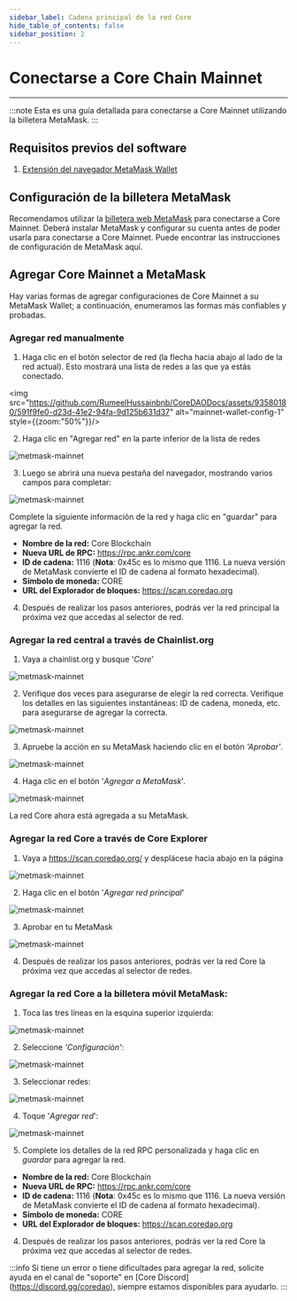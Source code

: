 ```yaml
---
sidebar_label: Cadena principal de la red Core
hide_table_of_contents: false
sidebar_position: 2
---
```


# Conectarse a Core Chain Mainnet

---

:::note
Esta es una guía detallada para conectarse a Core Mainnet utilizando la billetera MetaMask.
:::

## Requisitos previos del software

1. [Extensión del navegador MetaMask Wallet](https://metamask.io/)

## Configuración de la billetera MetaMask

Recomendamos utilizar la [billetera web MetaMask](https://metamask.io/) para conectarse a Core Mainnet. Deberá instalar MetaMask y configurar su cuenta antes de poder usarla para conectarse a Core Mainnet. Puede encontrar las instrucciones de configuración de MetaMask aquí.

## Agregar Core Mainnet a MetaMask

Hay varias formas de agregar configuraciones de Core Mainnet a su MetaMask Wallet; a continuación, enumeramos las formas más confiables y probadas.

### Agregar red manualmente

1. Haga clic en el botón selector de red (la flecha hacia abajo al lado de la red actual). Esto mostrará una lista de redes a las que ya estás conectado.

<img src="https://github.com/RumeelHussainbnb/CoreDAODocs/assets/93580180/591f9fe0-d23d-41e2-94fa-9d125b631d37" alt="mainnet-wallet-config-1" style={{zoom:"50%"}}/>

2. Haga clic en "Agregar red" en la parte inferior de la lista de redes

![metmask-mainnet](../../static/img/miannet-wallet-config/mainnet-wallet-config-2.webp)

3. Luego se abrirá una nueva pestaña del navegador, mostrando varios campos para completar:

![metmask-mainnet](../../static/img/miannet-wallet-config/mainnet-wallet-config-2.webp)

Complete la siguiente información de la red y haga clic en "guardar" para agregar la red.

- **Nombre de la red:** Core Blockchain
- **Nueva URL de RPC:** https://rpc.ankr.com/core
- **ID de cadena:** 1116 (**Nota**: 0x45c es lo mismo que 1116. La nueva versión de MetaMask convierte el ID de cadena al formato hexadecimal).
- **Símbolo de moneda:** CORE
- **URL del Explorador de bloques:** https://scan.coredao.org

4. Después de realizar los pasos anteriores, podrás ver la red principal la próxima vez que accedas al selector de red.

### Agregar la red central a través de Chainlist.org

1. Vaya a chainlist.org y busque '_Core_'

![metmask-mainnet](../../static/img/miannet-wallet-config/mainnet-wallet-config-4.webp)

2. Verifique dos veces para asegurarse de elegir la red correcta. Verifique los detalles en las siguientes instantáneas: ID de cadena, moneda, etc. para asegurarse de agregar la correcta.

![metmask-mainnet](../../static/img/miannet-wallet-config/mainnet-wallet-config-6.webp)

3. Apruebe la acción en su MetaMask haciendo clic en el botón _'Aprobar'_.

![metmask-mainnet](../../static/img/miannet-wallet-config/mainnet-wallet-config-6.webp)

4. Haga clic en el botón '_Agregar a MetaMask_'.

![metmask-mainnet](../../static/img/miannet-wallet-config/mainnet-wallet-config-8.webp)

La red Core ahora está agregada a su MetaMask.

### Agregar la red Core a través de Core Explorer

1. Vaya a https://scan.coredao.org/ y desplácese hacia abajo en la página

![metmask-mainnet](../../static/img/miannet-wallet-config/mainnet-wallet-config-9.webp)

2. Haga clic en el botón '_Agregar red principal_'

![metmask-mainnet](../../static/img/miannet-wallet-config/mainnet-wallet-config-10.webp)

3. Aprobar en tu MetaMask

![metmask-mainnet](../../static/img/miannet-wallet-config/mainnet-wallet-config-11.webp)

4. Después de realizar los pasos anteriores, podrás ver la red Core la próxima vez que accedas al selector de redes.

### Agregar la red Core a la billetera móvil MetaMask:

1. Toca las tres líneas en la esquina superior izquierda:

![metmask-mainnet](../../static/img/miannet-wallet-config/mainnet-wallet-config-12.webp)

2. Seleccione _'Configuración'_:

![metmask-mainnet](../../static/img/miannet-wallet-config/mainnet-wallet-config-13.webp)

3. Seleccionar redes:

![metmask-mainnet](../../static/img/miannet-wallet-config/mainnet-wallet-config-14.webp)

4. Toque '_Agregar red_':

![metmask-mainnet](../../static/img/miannet-wallet-config/mainnet-wallet-config-14.webp)

5. Complete los detalles de la red RPC personalizada y haga clic en _guardar_ para agregar la red.

- **Nombre de la red:** Core Blockchain
- **Nueva URL de RPC:** https://rpc.ankr.com/core
- **ID de cadena:** 1116 (**Nota**: 0x45c es lo mismo que 1116. La nueva versión de MetaMask convierte el ID de cadena al formato hexadecimal).
- **Símbolo de moneda:** CORE
- **URL del Explorador de bloques:** https://scan.coredao.org

4. Después de realizar los pasos anteriores, podrás ver la red Core la próxima vez que accedas al selector de redes.

:::info
Si tiene un error o tiene dificultades para agregar la red, solicite ayuda en el canal de "soporte" en [Core Discord] (https://discord.gg/coredao), siempre estamos disponibles para ayudarlo.
:::
